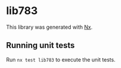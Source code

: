 # lib783

This library was generated with [Nx](https://nx.dev).

## Running unit tests

Run `nx test lib783` to execute the unit tests.
